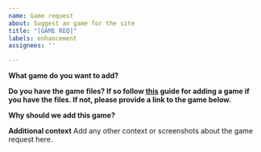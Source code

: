 ```yaml
---
name: Game request
about: Suggest an game for the site
title: "[GAME REQ]"
labels: enhancement
assignees: ''

---
```


**What game do you want to add?**

**Do you have the game files? If so follow [this](https://github.com/Bored-Entertainment/mesaredux/blob/main/README.md) guide for adding a game if you have the files. If not, please provide a link to the game below.**

**Why should we add this game?**


**Additional context**
Add any other context or screenshots about the game request here.
